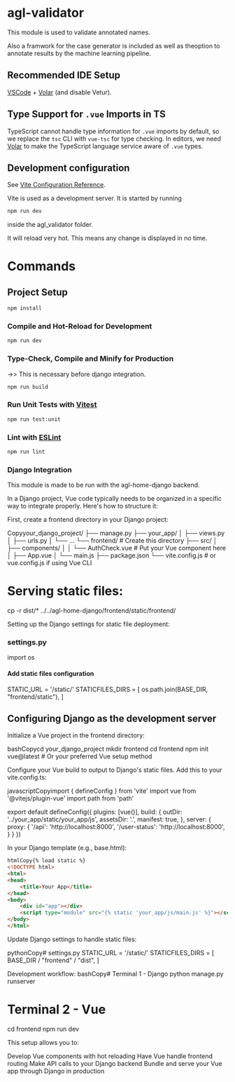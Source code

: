# agl-validator

This module is used to validate annotated names. 

Also a framwork for the case generator is included as well as theoption to annotate results by the machine learning pipeline.




## Recommended IDE Setup

[VSCode](https://code.visualstudio.com/) + [Volar](https://marketplace.visualstudio.com/items?itemName=Vue.volar) (and disable Vetur).

## Type Support for `.vue` Imports in TS

TypeScript cannot handle type information for `.vue` imports by default, so we replace the `tsc` CLI with `vue-tsc` for type checking. In editors, we need [Volar](https://marketplace.visualstudio.com/items?itemName=Vue.volar) to make the TypeScript language service aware of `.vue` types.

## Development configuration

See [Vite Configuration Reference](https://vitejs.dev/config/).

Vite is used as a development server. It is started by running 

```sh
npm run dev 
```

inside the agl_validator folder.

It will reload very hot. This means any change is displayed in no time.

# Commands

## Project Setup

```sh
npm install
```

### Compile and Hot-Reload for Development

```sh
npm run dev
```

### Type-Check, Compile and Minify for Production

->> This is necessary before django integration.

```sh
npm run build
```

### Run Unit Tests with [Vitest](https://vitest.dev/)

```sh
npm run test:unit
```

### Lint with [ESLint](https://eslint.org/)

```sh
npm run lint
```

### Django Integration

This module is made to be run with the agl-home-django backend.

In a Django project, Vue code typically needs to be organized in a specific way to integrate properly. Here's how to structure it:

First, create a frontend directory in your Django project:

Copyyour_django_project/
├── manage.py
├── your_app/
│   ├── views.py
│   ├── urls.py
│   └── ...
└── frontend/                  # Create this directory
    ├── src/
    │   ├── components/
    │   │   └── AuthCheck.vue  # Put your Vue component here
    │   ├── App.vue
    │   └── main.js
    ├── package.json
    └── vite.config.js         # or vue.config.js if using Vue CLI

# Serving static files:

cp -r dist/* ../../agl-home-django/frontend/static/frontend/

Setting up the Django settings for static file deployment:

### settings.py

import os

#### Add static files configuration
STATIC_URL = '/static/'
STATICFILES_DIRS = [
    os.path.join(BASE_DIR, "frontend/static"),
]

## Configuring Django as the development server

Initialize a Vue project in the frontend directory:

bashCopycd your_django_project
mkdir frontend
cd frontend
npm init vue@latest  # Or your preferred Vue setup method

Configure your Vue build to output to Django's static files. Add this to your vite.config.ts:

javascriptCopyimport { defineConfig } from 'vite'
import vue from '@vitejs/plugin-vue'
import path from 'path'

export default defineConfig({
  plugins: [vue()],
  build: {
    outDir: '../your_app/static/your_app/js',
    assetsDir: '.',
    manifest: true,
  },
  server: {
    proxy: {
      '/api': 'http://localhost:8000',
      '/user-status': 'http://localhost:8000',
    }
  }
})

In your Django template (e.g., base.html):
```html
htmlCopy{% load static %}
<!DOCTYPE html>
<html>
<head>
    <title>Your App</title>
</head>
<body>
    <div id="app"></div>
    <script type="module" src="{% static 'your_app/js/main.js' %}"></script>
</body>
</html>
```
Update Django settings to handle static files:

pythonCopy# settings.py
STATIC_URL = '/static/'
STATICFILES_DIRS = [
    BASE_DIR / "frontend" / "dist",
]

Development workflow:
bashCopy# Terminal 1 - Django
python manage.py runserver

# Terminal 2 - Vue
cd frontend
npm run dev


This setup allows you to:

Develop Vue components with hot reloading
Have Vue handle frontend routing
Make API calls to your Django backend
Bundle and serve your Vue app through Django in production


